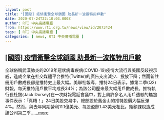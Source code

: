 ```yaml
---
layout: post
title: "[國際] 疫情衝擊全球鎖國 助長新一波推特用戶數"
date: 2020-07-24T22:10:03.000Z
author: RTI 中央廣播電臺
from: https://www.rti.org.tw/news/view/id/2073424
tags: [ RTI 中央廣播電臺 ]
categories: [ news, RTI 中央廣播電臺 ]
---
```

<!--1595628603000-->
[[國際] 疫情衝擊全球鎖國 助長新一波推特用戶數](https://www.rti.org.tw/news/view/id/2073424)
------

<div>
全球俗稱武漢肺炎的2019年冠狀病毒疾病(COVID-19)疫情大流行與美國反歧視示威，造成企業在社交媒體平台推特(Twitter)的廣告支出減少、投放下降；然而新註冊用戶數成長卻是推特史上最大幅。美聯社報導，推特24日表示，據第二季(Q2)財報，每天推特用戶數平均成長34%；為該公司歷來最大幅用戶數成長。推特執行長杜錫(Jack Dorsey)在一次財報電話會議中，對上周許多名人用戶遭駭的尷尬事件表示：「真糟！」24日美股交易中，總部設於舊金山的推特股價大幅反彈4%。然而，與去年同期營利11.1億美元、每股盈餘1.43美元相比，鉅額課稅造成該公司第二季...<a target="_blank" href="https://www.rti.org.tw/news/view/id/2073424">...more</a>
</div>
